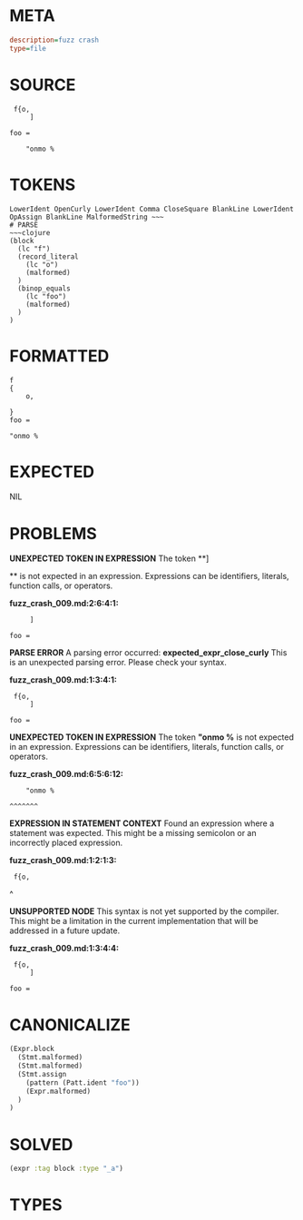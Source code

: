 # META
~~~ini
description=fuzz crash
type=file
~~~
# SOURCE
~~~roc
 f{o,
     ]

foo =

    "onmo %
~~~
# TOKENS
~~~text
LowerIdent OpenCurly LowerIdent Comma CloseSquare BlankLine LowerIdent OpAssign BlankLine MalformedString ~~~
# PARSE
~~~clojure
(block
  (lc "f")
  (record_literal
    (lc "o")
    (malformed)
  )
  (binop_equals
    (lc "foo")
    (malformed)
  )
)
~~~
# FORMATTED
~~~roc
f
{
	o,

}
foo =

"onmo %
~~~
# EXPECTED
NIL
# PROBLEMS
**UNEXPECTED TOKEN IN EXPRESSION**
The token **]

** is not expected in an expression.
Expressions can be identifiers, literals, function calls, or operators.

**fuzz_crash_009.md:2:6:4:1:**
```roc
     ]

foo =
```


**PARSE ERROR**
A parsing error occurred: **expected_expr_close_curly**
This is an unexpected parsing error. Please check your syntax.

**fuzz_crash_009.md:1:3:4:1:**
```roc
 f{o,
     ]

foo =
```


**UNEXPECTED TOKEN IN EXPRESSION**
The token **"onmo %** is not expected in an expression.
Expressions can be identifiers, literals, function calls, or operators.

**fuzz_crash_009.md:6:5:6:12:**
```roc
    "onmo %
```
    ^^^^^^^


**EXPRESSION IN STATEMENT CONTEXT**
Found an expression where a statement was expected.
This might be a missing semicolon or an incorrectly placed expression.

**fuzz_crash_009.md:1:2:1:3:**
```roc
 f{o,
```
 ^


**UNSUPPORTED NODE**
This syntax is not yet supported by the compiler.
This might be a limitation in the current implementation that will be addressed in a future update.

**fuzz_crash_009.md:1:3:4:4:**
```roc
 f{o,
     ]

foo =
```


# CANONICALIZE
~~~clojure
(Expr.block
  (Stmt.malformed)
  (Stmt.malformed)
  (Stmt.assign
    (pattern (Patt.ident "foo"))
    (Expr.malformed)
  )
)
~~~
# SOLVED
~~~clojure
(expr :tag block :type "_a")
~~~
# TYPES
~~~roc
~~~

